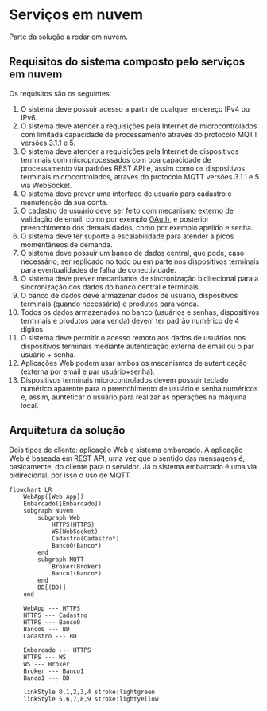 # Serviços em nuvem

Parte da solução a rodar em nuvem.

## Requisitos do sistema composto pelo serviços em nuvem

Os requisitos são os seguintes:

1. O sistema deve possuir acesso a partir de qualquer endereço IPv4 ou IPv6.
1. O sistema deve atender a requisições pela Internet de microcontrolados com limitada capacidade de processamento através do protocolo MQTT versões 3.1.1 e 5.
1. O sistema deve atender a requisições pela Internet de dispositivos terminais com microprocessados com boa capacidade de processamento via padrões REST API e, assim como os dispositivos terminais microcontrolados, através do protocolo MQTT versões 3.1.1 e 5 via WebSocket.
1. O sistema deve prever uma interface de usuário para cadastro e manutenção da sua conta.
1. O cadastro de usuário deve ser feito com mecanismo externo de validação de email, como por exemplo [OAuth](https://oauth.net/2/), e posterior preenchimento dos demais dados, como por exemplo apelido e senha.
1. O sistema deve ter suporte a escalabilidade para atender a picos momentâneos de demanda.
1. O sistema deve possuir um banco de dados central, que pode, caso necessário, ser replicado no todo ou em parte nos dispositivos terminais para eventualidades de falha de conectividade.
1. O sistema deve prever mecanismos de sincronização bidirecional para a sincronização dos dados do banco central e terminais.
1. O banco de dados deve armazenar dados de usuário, dispositivos terminais (quando necessário) e produtos para venda.
1. Todos os dados armazenados no banco (usuários e senhas, dispositivos terminais e produtos para venda) devem ter padrão numérico de 4 dígitos.
1. O sistema deve permitir o acesso remoto aos dados de usuários nos dispositivos terminais mediante autenticação externa de email ou o par usuário + senha.
1. Aplicações Web podem usar ambos os mecanismos de autenticação (externa por email e par usuário+senha).
1. Dispositivos terminais microcontrolados devem possuir teclado numérico aparente para o preenchimento de usuário e senha numéricos e, assim, aunteticar o usuário para realizar as operações na máquina local.

## Arquitetura da solução

Dois tipos de cliente: aplicação Web e sistema embarcado. A aplicação Web é baseada em REST API, uma vez que o sentido das mensagens é, basicamente, do cliente para o servidor. Já o sistema embarcado é uma via bidirecional, por isso o uso de MQTT.

```mermaid
flowchart LR
    WebApp([Web App])
    Embarcado([Embarcado])
    subgraph Nuvem
        subgraph Web
            HTTPS(HTTPS)
            WS(WebSocket)
            Cadastro(Cadastro*)
            Banco0(Banco*)
        end
        subgraph MQTT
            Broker(Broker)
            Banco1(Banco*)
        end
        BD[(BD)]
    end

    WebApp --- HTTPS
    HTTPS --- Cadastro
    HTTPS --- Banco0
    Banco0 --- BD
    Cadastro --- BD

    Embarcado --- HTTPS
    HTTPS --- WS
    WS --- Broker
    Broker --- Banco1
    Banco1 --- BD

    linkStyle 0,1,2,3,4 stroke:lightgreen
    linkStyle 5,6,7,8,9 stroke:lightyellow
```
